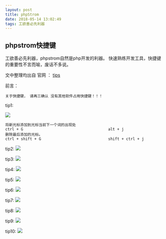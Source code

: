 ```yaml
---
layout: post
title: phpStrom
date: 2018-05-14 13:02:49
tags: 工欲善必先利器
---
```


## phpstrom快捷键

工欲善必先利器，phpstrom自然是php开发的利器。 快速熟练开发工具，快捷键的重要性不言而喻，废话不多说。

文中整理均出自 官网 ：  [tips](http://phpstorm.tips/tips/1-multiple-cursors-for-selection/)

前言：

    关于快捷键， 请再三确认 没有其他软件占用快捷键！！！


tip1:

![](./tip1.gif)

```
将新光标添加到光标当前下一个词的出现处
ctrl + G                                      alt + j
删除最后添加的光标。
ctrl + shift + G                              shift + ctrl + j

```


tip2:
![](./tip2.gif)

tip3:
![](./tip3.gif)

tip4:
![](./tip4.gif)

tip5:
![](./tip5.gif)

tip6:
![](./tip6.gif)

tip7:
![](./tip7.gif)

tip8:
![](./tip8.gif)

tip9:
![](./tip9.gif)

tip10:
![](./tip10.gif)
